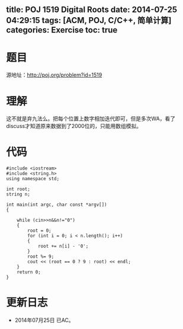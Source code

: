 ﻿title: POJ 1519 Digital Roots
date: 2014-07-25 04:29:15
tags: [ACM, POJ, C/C++, 简单计算]
categories: Exercise
toc: true
---
# 题目
源地址：http://poj.org/problem?id=1519

# 理解
这不就是弃九法么。把每个位置上数字相加迭代即可，但是多次WA，看了discuss才知道原来数据到了2000位的，只能用数组模拟。

<!-- more -->

# 代码
```
#include <iostream>
#include <string.h>
using namespace std;

int root;
string n;

int main(int argc, char const *argv[])
{

    while (cin>>n&&n!="0")
    {
        root = 0;
        for (int i = 0; i < n.length(); i++)
        {
            root += n[i] - '0';
        }
        root %= 9;
        cout << (root == 0 ? 9 : root) << endl;
    }
    return 0;
}
```

# 更新日志
- 2014年07月25日 已AC。